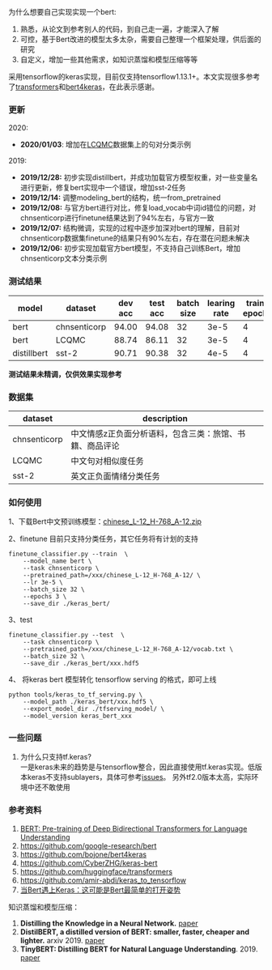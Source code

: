 为什么想要自己实现实现一个bert:   
1. 熟悉，从论文到参考别人的代码，到自己走一遍，才能深入了解  
2. 可控，基于Bert改进的模型太多太杂，需要自己整理一个框架处理，供后面的研究    
3. 自定义，增加一些其他需求，如知识蒸馏和模型压缩等等    

采用tensorflow的keras实现，目前仅支持tensorflow1.13.1+。本文实现很多参考了[transformers](https://github.com/huggingface/transformers)和[bert4keras](https://github.com/bojone/bert4keras)，在此表示感谢。


### 更新 
2020:  
* **2020/01/03**: 增加在[LCQMC](http://icrc.hitsz.edu.cn/info/1037/1146.htm)数据集上的句对分类示例  

2019:  
* **2019/12/28:** 初步实现distillbert，并成功加载官方模型权重，对一些变量名进行更新，修复bert实现中一个错误，增加sst-2任务  
* **2019/12/14:** 调整modeling_bert的结构，统一from_pretrained   
* **2019/12/08:** 与官方bert进行对比，修复load_vocab中词id错位的问题，对chnsenticorp进行finetune结果达到了94%左右，与官方一致 
* **2019/12/07:** 结构微调，实现的过程中逐步加深对bert的理解，目前对chnsenticorp数据集finetune的结果只有90%左右，存在潜在问题未解决
* **2019/12/06:** 初步实现加载官方bert模型，不支持自己训练Bert，增加chnsenticorp文本分类示例    

### 测试结果

|model |dataset | dev acc | test acc | batch size | learing rate | train epoch |
| ---- | ---- | ---- | ---- | ---- | ---- | ---- |  
|bert|chnsenticorp|94.00|94.08|32|3e-5|4|  
|bert|LCQMC|88.74|86.11|32|3e-5|4|  
|distillbert|sst-2|90.71|90.38|32|4e-5|4|  

**测试结果未精调，仅供效果实现参考**

### 数据集
|dataset | description |
| ---- | ---- |  
|chnsenticorp|中文情感z正负面分析语料，包含三类：旅馆、书籍、商品评论|  
|LCQMC|中文句对相似度任务|  
|sst-2|英文正负面情绪分类任务|  

### 如何使用  
1、下载Bert中文预训练模型：[chinese_L-12_H-768_A-12.zip](https://storage.googleapis.com/bert_models/2018_11_03/chinese_L-12_H-768_A-12.zip)

2、finetune
目前只支持分类任务，其它任务将有计划的支持   
```
finetune_classifier.py --train  \
    --model_name bert \
    --task chnsenticorp \
    --pretrained_path=/xxx/chinese_L-12_H-768_A-12/ \
    --lr 3e-5 \
    --batch_size 32 \
    --epochs 3 \
    --save_dir ./keras_bert/
```

3、test
```
finetune_classifier.py --test  \
    --task chnsenticorp \
    --pretrained_path=/xxx/chinese_L-12_H-768_A-12/vocab.txt \
    --batch_size 32 \
    --save_dir ./keras_bert/xxx.hdf5
```

4、 将keras bert 模型转化 tensorflow serving 的格式，即可上线  
```
python tools/keras_to_tf_serving.py \
    --model_path ./keras_bert/xxx.hdf5 \
    --export_model_dir ./tfserving_model/ \
    --model_version keras_bert_xxx
```

### 一些问题
1. 为什么只支持tf.keras?   
    一是keras未来的趋势是与tensorflow整合，因此直接使用tf.keras实现。低版本keras不支持sublayers，具体可参考[issues](https://github.com/keras-team/keras/issues/11653)。
    另外tf2.0版本太高，实际环境中还不敢使用

### 参考资料  
1. [BERT: Pre-training of Deep Bidirectional Transformers for Language Understanding](https://arxiv.org/pdf/1810.04805.pdf)  
2. https://github.com/google-research/bert  
3. https://github.com/bojone/bert4keras   
4. https://github.com/CyberZHG/keras-bert   
5. https://github.com/huggingface/transformers   
6. https://github.com/amir-abdi/keras_to_tensorflow   
7. [当Bert遇上Keras：这可能是Bert最简单的打开姿势](https://spaces.ac.cn/archives/6736)

知识蒸馏和模型压缩：   
1. **Distilling the Knowledge in a Neural Network.** [paper](https://arxiv.org/abs/1503.02531)   
2. **DistilBERT, a distilled version of BERT: smaller, faster, cheaper and lighter.** arxiv 2019. [paper](https://arxiv.org/abs/1910.01108)   
3. **TinyBERT: Distilling BERT for Natural Language Understanding**. 2019. [paper](https://arxiv.org/abs/1909.10351)  
